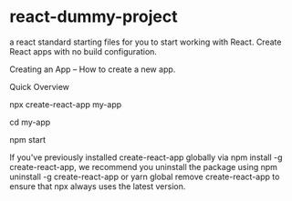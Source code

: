# react-dummy-project
a react standard starting files for you to start working with React.
Create React apps with no build configuration.

Creating an App – How to create a new app.



Quick Overview

npx create-react-app my-app

cd my-app

npm start



If you've previously installed create-react-app globally via npm install -g create-react-app, we recommend you uninstall the package using npm uninstall -g create-react-app or yarn global remove create-react-app to ensure that npx always uses the latest version.
